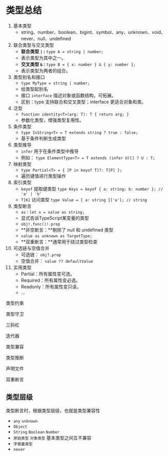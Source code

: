 # 类型总结

1. 基本类型
    - string、number、boolean、bigint、symbol、any、unknown、void、never、null、undefined
2. 联合类型与交叉类型
    - **联合类型 `|` :** `type A = string | number;`
    - 表示类型为其中之一。
    - **交叉类型 `&` :** `type B = { x: number } & { y: number };`
    - 表示类型为两者的组合。
3. 类型别名和接口
    - `type MyType = string | number;`
    - 给类型起别名
    - 接口 `interface` 描述对象或函数结构，可拓展。
    - 区别：type 支持联合和交叉类型；interface 更适合对象和类。
4. 泛型
    - `function identity<T>(arg: T): T { return arg; }`
    - 参数化类型，增强类型复用性。
5. 条件类型
    - `type IsString<T> = T extends string ? true : false;`
    - 基于条件判断生成类型
6. 类型推导
    - `infer` 用于在条件类型中推导
    - 例如： `type ElementType<T> = T extends (infer U)[] ? U : T;`
7. 映射类型
    - `type Partial<T> = { [P in keyof T]?: T[P] };`
    - 遍历键值进行类型操作
8. 索引类型
    - `keyof` 提取键类型 `type Keys = keyof { a: string; b: number }; // 'a' | 'b'`
    - `T[K]` 访问类型 `type Value = { a: string }['a']; // string`
9. 类型断言
    - `as` : `let x = value as string;`
    - 显式告诉TypeScript某变量的类型
    - `obj!.func()!.prop`
    - **非空断言：**剔除了 null 和 undefined 类型
    - `value as unknown as TargetType;`
    - **双重断言：**通常用于绕过类型检查
10. 可选链与空值合并
    - 可选链： `obj?.prop`
    - 空值合并： `value ?? defaultValue`
11. 实用类型
    - Partial<T>：所有属性变可选。
    - Required<T>：所有属性变必选。
    - Readonly<T>：所有属性变只读。
    - …

类型约束

类型守卫

三斜杠

迭代器

类型兼容

类型推断

声明文件

双重断言

## 类型层级

类型断言时，根据类型层级，也就是类型兼容性

- `any` `unknown`
- `Object`
- `String` `Boolean` `Number`
- `原始类型` `对象类型` 基本类型之间互不兼容
- `字面量类型`
- `never`